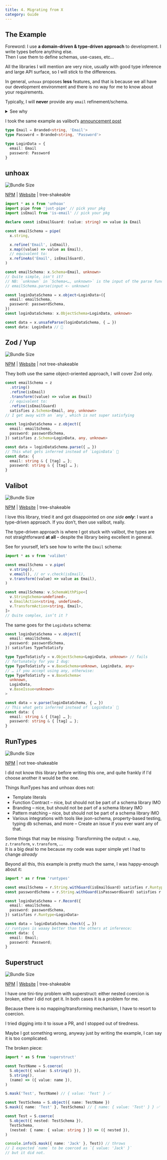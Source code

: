 ```yaml
---
title: 4. Migrating from X
category: Guide
---
```


## The Example

Foreword: I use **a domain-driven & type-driven approach** to development. I write types before anything else.<br>
Then I use them to define schemas, use-cases, etc…

All the libraries I will mention are very nice, usually with good type inference and large API surface, so I will stick to the differences.

In general, `unhoax` proposes **less** features, and that is because we all have our development environment and there is no way for me to know about your requirements.

Typically, I will **never** provide any `email` refinement/schema.

<details>
<summary>See why</summary>

<div style="padding-left: 1em; margin-left: 3px; margin-top: 0.5em; border-left: 1px solid currentColor; border-color: color-mix(in srgb, currentColor, var(--color-background) 80%)">

The "email" concept may be extraordinarily different from one environment to another:

In some cases you will brand your email type: `type Email = Branded<string, 'Email'>`, in some other a simple `string` will do.

In some cases, you will use more accurate sub-types:

```ts
type DisguisedEmail = Branded<string, 'DisguisedEmail'> // ie: me+disguisement@gmail.com
type UniqueEmail = Branded<string, 'UniqueEmail'>
type Email = DisguisedEmail | UniqueEmail

// accept only non-disguised emails at sign up.
type SignUp = (email: UniqueEmail) => …
```

There is **NO WAY** I will know about any of that. It’s all up to you.

I can recommend using [`is-email`](https://www.npmjs.com/package/is-email) though.

</div>
</details>

I took the same example as valibot’s [announcement post](https://www.builder.io/blog/introducing-valibot)

```ts
type Email = Branded<string, 'Email'>
type Password = Branded<string, 'Password'>

type LoginData = {
  email: Email
  password: Password
}
```

## unhoax

![Bundle Size](https://deno.bundlejs.com/badge?q=unhoax&treeshake=[*])

[NPM](https://www.npmjs.com/package/unhoax) | [Website](..) | tree-shakeable


```ts
import * as x from 'unhoax'
import pipe from 'just-pipe' // pick your pkg
import isEmail from 'is-email' // pick your pkg

declare const isEmailGuard: (value: string) => value is Email

const emailSchema = pipe(
  x.string,

  x.refine('Email', isEmail),
  x.map((value) => value as Email),
  // equivalent to:
  x.refineAs('Email', isEmailGuard),
)

const emailSchema: x.Schema<Email, unknown>
// Quite simple, isn't it?
// NB: `unknown` in `Schema<…, unknown>` is the input of the parse function.
// emailSchema.parse(input <- unknown)

const loginDataSchema = x.object<LoginData>({
  email: emailSchema,
  password: passwordSchema,
})
const loginDataSchema: x.ObjectSchema<LoginData, unknown>

const data = x.unsafeParse(loginDataSchema, { … })
const data: LoginData // 🙌
```


## Zod / Yup

![Bundle Size](https://deno.bundlejs.com/badge?q=zod&treeshake=[{+z+}])

[NPM](https://www.npmjs.com/package/zod) | [Website](https://zod.dev/) | not tree-shakeable

They both use the same object-oriented approach, I will cover Zod only.

```ts
const emailSchema = z
  .string()
  .refine(isEmail)
  .transform((value) => value as Email)
  // equivalent to:
  .refine(isEmailGuard)
  satisfies z.Schema<Email, any, unknown>
// I get away with an `any`, which is not super satisfying

const loginDataSchema = z.object({
  email: emailSchema,
  password: passwordSchema,
}) satisfies z.Schema<LoginData, any, unknown>

const data = loginDataSchema.parse({ … })
// This what gets inferred instead of `LoginData` 🤮
const data: {
  email: string & { [tag] … };
  password: string & { [tag] … };
}
```

## Valibot

![Bundle Size](https://deno.bundlejs.com/badge?q=valibot&treeshake=[*])

[NPM](https://www.npmjs.com/package/valibot) | [Website](https://valibot.dev/) | tree-shakeable

I love this library, tried it and got disappointed on _one side **only**_: I want a type-driven approach. If you don’t, then use valibot, really.

The type-driven approach is where I got stuck with valibot, the types are not straightforward **at all** – despite the library being excellent in general.

See for yourself, let’s see how to write the `Email` schema:

```ts
import * as v from 'valibot'

const emailSchema = v.pipe(
  v.string(),
  v.email(), // or v.check(isEmail),
  v.transform((value) => value as Email),
)

const emailSchema: v.SchemaWithPipe<[
  v.StringSchema<undefined>,
  v.EmailAction<string, undefined>,
  v.TransformAction<string, Email>,
]>
// Quite complex, isn’t it ?
```

The same goes for the `LoginData` schema:

```ts
const loginDataSchema = v.object({
  email: emailSchema,
  password: passwordSchema,
}) satisfies TypeToSatisfy

type TypeToSatisfy = v.ObjectSchema<LoginData, unknown> // fails
// fortunately for you I dug:
type TypeToSatisfy = v.BaseSchema<unknown, LoginData, any>
// … if you accept using any, otherwise:
type TypeToSatisfy = v.BaseSchema<
  unknown,
  LoginData,
  v.BaseIssue<unknown>
>

const data = v.parse(loginDataSchema, { … })
// This what gets inferred instead of `LoginData` 🤮
const data: {
  email: string & { [tag] … };
  password: string & { [tag] … };
}
```

## RunTypes

![Bundle Size](https://deno.bundlejs.com/badge?q=runtypes&treeshake=[*])

[NPM](https://www.npmjs.com/package/runtypes) | not tree-shakeable

I did not know this library before writing this one, and quite frankly if I'd choose another it would be the one.

Things RunTypes has and unhoax does not:

- Template literals
- Function Contract – nice, but should not be part of a schema library IMO
- Branding – nice, but should not be part of a schema library IMO
- Pattern matching – nice, but should not be part of a schema library IMO
- Various integrations with tools like json-schema, property-based testing, typing db schemas, and more – Create an issue if you ever want any of that.

Some things that may be missing: Transforming the output: `x.map`, `z.transform`, `v.transform`, …<br>
It is a big deal to me because my code was super simple yet I had to change _already_

Beyond all this, this example is pretty much the same, I was happy-enough about it:

```ts
import * as r from 'runtypes'

const emailSchema = r.String.withGuard(isEmailGuard) satisfies r.Runtype<Email>
const passwordSchema = r.String.withGuard(isPasswordGuard) satisfies r.Runtype<Password>

const loginDataSchema = r.Record({
  email: emailSchema,
  password: passwordSchema,
}) satisfies r.Runtype<LoginData>

const data = loginDataSchema.check({ … })
// runtypes is waaay better than the others at inference:
const data: {
  email: Email;
  password: Password;
}
```

## Superstruct

![Bundle Size](https://deno.bundlejs.com/badge?q=superstruct&treeshake=[*])

[NPM](https://www.npmjs.com/package/superstruct) | [Website](https://superstruct.js.org/) | tree-shakeable

I have one tini-tiny problem with superstruct: either nested coercion is broken, either I did not get it. In both cases it is a problem for me.

Because there is no mapping/transforming mechanism, I have to resort to coercion.

I tried digging into it to issue a PR, and I stopped out of tiredness.

Maybe I got something wrong, anyway just by writing the example, I can say it is too complicated.

The broken piece:

```ts
import * as S from 'superstruct'

const TestName = S.coerce(
  S.object({ value: S.string() }),
  S.string(),
  (name) => ({ value: name }),
)

S.mask('Test', TestName) // { value: 'Test' } ✅

const TestSchema = S.object({ name: TestName })
S.mask({ name: 'Test' }, TestSchema) // { name: { value: 'Test' } } ✅

const Test = S.coerce(
  S.object({ nested: TestSchema }),
  TestSchema,
  (nested: { name: { value: string } }) => ({ nested }),
)

console.info(S.mask({ name: 'Jack' }, Test)) // throws
// I expected `name` to be coerced as `{ value: 'Jack' }`
// but it did not.
```
